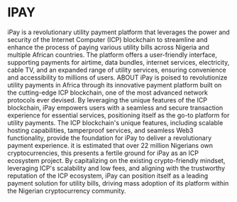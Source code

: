 # IPAY
 iPay is a revolutionary utility payment platform that leverages the power and security of the Internet Computer (ICP) blockchain to streamline and enhance the process of paying various utility bills across Nigeria and multiple African countries. The platform offers a user-friendly interface, supporting payments for airtime, data bundles, internet services, electricity, cable TV, and an expanded range of utility services, ensuring convenience and accessibility to millions of users. 
ABOUT
iPay is poised to revolutionize utility payments in Africa through its innovative payment platform built on the cutting-edge ICP blockchain, one of the most advanced network protocols ever devised. By leveraging the unique features of the ICP blockchain, iPay empowers users with a seamless and secure transaction experience for essential services, positioning itself as the go-to platform for utility payments. The ICP blockchain's unique features, including scalable hosting capabilities, tamperproof services, and seamless Web3 functionality, provide the foundation for iPay to deliver a revolutionary payment experience. it is estimated that over 22 million Nigerians own cryptocurrencies, this presents a fertile ground for iPay as an ICP ecosystem project. By capitalizing on the existing crypto-friendly mindset, leveraging ICP's scalability and low fees, and aligning with the trustworthy reputation of the ICP ecosystem, iPay can position itself as a leading payment solution for utility bills, driving mass adoption of its platform within the Nigerian cryptocurrency community.
